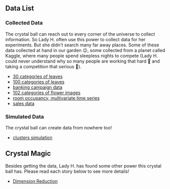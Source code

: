 ## Data List

### Collected Data
The crystal ball can reach out to every corner of the universe to collect information. So Lady H. often use this power to collect data for her experiments. But she didn't search many far away places. Some of these data collected at hand in our garden 😉, some collected from a planet called Kaggle, where many people spend sleepless nights to compete (Lady H. could never understand why so many people are working that hard 🤔 and taking a competition that serious 🤔).

* [30 categories of leaves][1]
* [100 categories of leaves][2]
* [banking campaign data][3]
* [102 categories of flower images][4]
* [room occupancy, multivariate time series][5]
* [sales data][6]
 
 
### Simulated Data
The crystal ball can create data from nowhere too!

* [clusters simulation][7]


## Crystal Magic
Besides getting the data, Lady H. has found some other power this crystal ball has. Please read each story below to see more details!

* [Dimension Reduction][8]



[1]:https://github.com/lady-h-world/My_Garden/blob/main/code/crystal_ball/data_collector/generate_leaf.ipynb
[2]:https://github.com/lady-h-world/My_Garden/blob/main/code/crystal_ball/data_collector/generate_100leaves.ipynb
[3]:https://github.com/lady-h-world/My_Garden/blob/main/code/crystal_ball/data_collector/generate_campaign.ipynb
[4]:https://github.com/lady-h-world/My_Garden/blob/main/code/crystal_ball/data_collector/generate_flowers.ipynb
[5]:https://github.com/lady-h-world/My_Garden/blob/main/code/crystal_ball/data_collector/generate_multivariate_ts.ipynb
[6]:https://github.com/lady-h-world/My_Garden/blob/main/code/crystal_ball/data_collector/generate_sales.ipynb
[7]:https://github.com/lady-h-world/My_Garden/blob/main/code/crystal_ball/data_collector/simulate_clusters.ipynb
[8]:https://github.com/lady-h-world/My_Garden/blob/main/reading_pages/Crystal_Ball/dimensional_reduction.md

